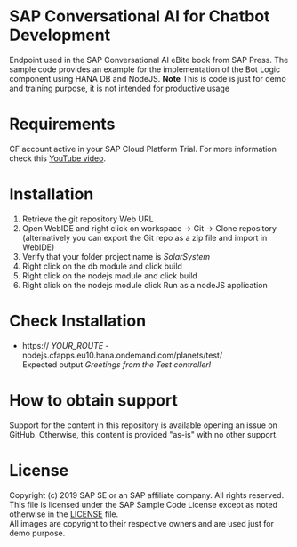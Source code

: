 # SAP Conversational AI for Chatbot Development
Endpoint used in the SAP Conversational AI eBite book from SAP Press. The sample code provides an example for the implementation of the Bot Logic component using HANA DB and NodeJS.
**Note** This is code is just for demo and training purpose, it is not intended for productive usage

# Requirements
CF account active in your SAP Cloud Platform Trial. For more information check this [YouTube video](http://bit.ly/2EsGUNX).

# Installation
1. Retrieve the git repository Web URL
1. Open WebIDE and right click on workspace -> Git -> Clone repository (alternatively you can export the Git repo as a zip file and import in WebIDE)
1. Verify that your folder project name is *SolarSystem*
1. Right click on the db module and click build
1. Right click on the nodejs module and click build
1. Right click on the nodejs module click Run as a nodeJS application

# Check Installation
* https:// _YOUR_ROUTE_ -nodejs.cfapps.eu10.hana.ondemand.com/planets/test/\
Expected output *Greetings from the Test controller!*

# How to obtain support
Support for the content in this repository is available opening an issue on GitHub. Otherwise, this content is provided "as-is" with no other support.

# License
Copyright (c) 2019 SAP SE or an SAP affiliate company. All rights reserved.\
This file is licensed under the SAP Sample Code License except as noted otherwise in the [LICENSE](LICENSE) file.\
All images are copyright to their respective owners and are used just for demo purpose.
